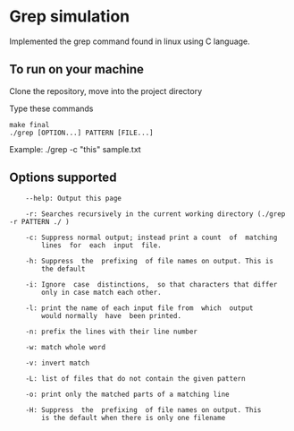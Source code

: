 # Grep simulation
Implemented the grep command found in linux using C language.



## To run on your machine

Clone the repository,
move into the project directory

Type these commands
```
make final
./grep [OPTION...] PATTERN [FILE...]
```
Example: ./grep -c "this" sample.txt
## Options supported

```
    --help: Output this page

    -r: Searches recursively in the current working directory (./grep -r PATTERN ./ )

    -c: Suppress normal output; instead print a count  of  matching
        lines  for  each  input  file.

    -h: Suppress  the  prefixing  of file names on output. This is
        the default

    -i: Ignore  case  distinctions,  so that characters that differ
        only in case match each other.

    -l: print the name of each input file from  which  output  
        would normally  have  been printed.

    -n: prefix the lines with their line number

    -w: match whole word

    -v: invert match

    -L: list of files that do not contain the given pattern 

    -o: print only the matched parts of a matching line 

    -H: Suppress  the  prefixing  of file names on output. This
        is the default when there is only one filename
```        
